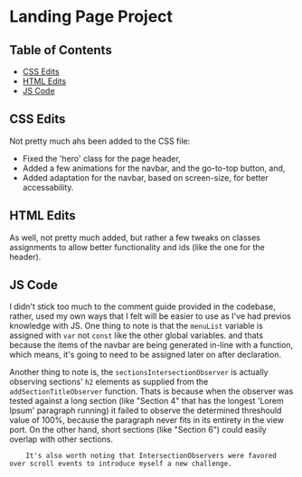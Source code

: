 # Landing Page Project

## Table of Contents

- [CSS Edits](#css-edits)
- [HTML Edits](#html-edits)
- [JS Code](#js-code)

## CSS Edits

Not pretty much ahs been added to the CSS file:

- Fixed the 'hero' class for the page header,
- Added a few animations for the navbar, and the go-to-top button, and,
- Added adaptation for the navbar, based on screen-size, for better accessability.

## HTML Edits

As well, not pretty much added, but rather a few tweaks on classes assignments to allow better functionality and ids (like the one for the header).

## JS Code

I didn't stick too much to the comment guide provided in the codebase, rather, used my own ways that I felt will be easier to use as I've had previos knowledge with JS.
One thing to note is that the `menuList` variable is assigned with `var` not `const` like the other global variables. and thats because the items of the navbar are being generated in-line with a function, which means, it's going to need to be assigned later on after declaration.

Another thing to note is, the `sectionsIntersectionObserver` is actually observing sections' `h2` elements as supplied from the `addSectionTitleObserver` function. Thats is because when the observer was tested against a long section (like "Section 4" that has the longest 'Lorem Ipsum' paragraph running) it failed to observe the determined threshould value of 100%, because the paragraph never fits in its entirety in the view port. On the other hand, short sections (like "Section 6") could easily overlap with other sections.

        It's also worth noting that IntersectionObservers were favored over scroll events to introduce myself a new challenge.
